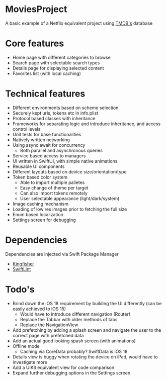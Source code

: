 # MoviesProject
A basic example of a Netflix equivalent project using [TMDB's](https://developer.themoviedb.org/docs/getting-started) database 


# Core features
- Home page with different categories to browse
- Search page with selectable search types
- Details page for displaying selected content
- Favorites list (with local caching)

# Technical features
- Different environments based on scheme selection
- Securely kept urls, tokens etc in info.plist
- Protocol based classes with inheritance
- Frameworks for separating logic and introduce inheritance, and access control levels
- Unit tests for base functionalities
- Natively written networking
- Using async await for concurrency
   - Both parallel and asynchronous queries 
- Service based access to managers
- UI written in SwiftUI, with simple native animations
- Reusable UI components
- Different layouts based on device size/orientation/type
- Token based color system
   - Able to import multiple palletes
   - Easy change of theme per target
   - Can also import tokens remotely
   - User selectable appearance (light/dark/system)
- Image caching mechanism
- Loading of low res images prior to fetching the full size
- Enum based localization
- Settings screen for debugging

# Dependencies
Dependencies are injected via Swift Package Manager
- [Kingfisher](https://github.com/onevcat/Kingfisher) 
- [SwiftLint](https://github.com/realm/SwiftLint) 

# Todo's
- Brind down the iOS 18 requirement by building the UI differently (can be easily achieved to iOS 15) 
  - Would have to introduce different navigation (Router)
  - Replace the Tabbar with older methods of tabs 
  - Replace the NavigationView 
- Add prefetching by adding a splash screen and navigate the user to the correct page with prefetched data
- Add an actual good looking spash screen (with animations)
- Offline mode
  - Caching via CoreData probably? SwiftData is iOS 18
- Details view is buggy when rotating the device on iPad, would have to investigate more
- Add a UIKit equivalent view for code comparison
- Expand further debugging options in the Settings screen
